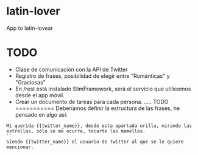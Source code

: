 latin-lover
===========

App to latin-lovear

TODO
===========
- Clase de comunicación con la API de Twitter
- Registro de frases, posibilidad de elegir entre "Románticas" y "Graciosas"
- En /rest está instalado SlimFramework, será el servicio que utilicemos desde el app móvil.
- Crear un documento de tareas para cada persona.
.....
TODO
===========
Deberíamos definir la estructura de las frases, he pensado en algo así:
```
Mi querida {{twitter_name}}, desde esta apartada orilla, mirando las estrellas, sólo se me ocurre, tocarte las mamellas.
``
Siendo {{twitter_name}} el usuario de Twitter al que se le quiere mencionar.